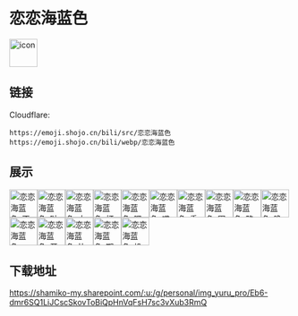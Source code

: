 # 恋恋海蓝色
<img src="https://emoji.shojo.cn/bili/src/恋恋海蓝色/icon.png" width="50" height="50" alt="icon">

## 链接
Cloudflare:
```
https://emoji.shojo.cn/bili/src/恋恋海蓝色
https://emoji.shojo.cn/bili/webp/恋恋海蓝色
```
## 展示
<img src="https://emoji.shojo.cn/bili/src/恋恋海蓝色/恋恋海蓝色-不屑.png" width="50" height="50" alt="恋恋海蓝色-不屑"><img src="https://emoji.shojo.cn/bili/src/恋恋海蓝色/恋恋海蓝色-哒咩.png" width="50" height="50" alt="恋恋海蓝色-哒咩"><img src="https://emoji.shojo.cn/bili/src/恋恋海蓝色/恋恋海蓝色-大哭.png" width="50" height="50" alt="恋恋海蓝色-大哭"><img src="https://emoji.shojo.cn/bili/src/恋恋海蓝色/恋恋海蓝色-打call.png" width="50" height="50" alt="恋恋海蓝色-打call"><img src="https://emoji.shojo.cn/bili/src/恋恋海蓝色/恋恋海蓝色-嘿嘿.png" width="50" height="50" alt="恋恋海蓝色-嘿嘿"><img src="https://emoji.shojo.cn/bili/src/恋恋海蓝色/恋恋海蓝色-喵呜.png" width="50" height="50" alt="恋恋海蓝色-喵呜"><img src="https://emoji.shojo.cn/bili/src/恋恋海蓝色/恋恋海蓝色-委屈.png" width="50" height="50" alt="恋恋海蓝色-委屈"><img src="https://emoji.shojo.cn/bili/src/恋恋海蓝色/恋恋海蓝色-困困.png" width="50" height="50" alt="恋恋海蓝色-困困"><img src="https://emoji.shojo.cn/bili/src/恋恋海蓝色/恋恋海蓝色-略略略.png" width="50" height="50" alt="恋恋海蓝色-略略略"><img src="https://emoji.shojo.cn/bili/src/恋恋海蓝色/恋恋海蓝色-晚安.png" width="50" height="50" alt="恋恋海蓝色-晚安"><img src="https://emoji.shojo.cn/bili/src/恋恋海蓝色/恋恋海蓝色-cpu爆炸.png" width="50" height="50" alt="恋恋海蓝色-cpu爆炸"><img src="https://emoji.shojo.cn/bili/src/恋恋海蓝色/恋恋海蓝色-开心.png" width="50" height="50" alt="恋恋海蓝色-开心"><img src="https://emoji.shojo.cn/bili/src/恋恋海蓝色/恋恋海蓝色-比心.png" width="50" height="50" alt="恋恋海蓝色-比心"><img src="https://emoji.shojo.cn/bili/src/恋恋海蓝色/恋恋海蓝色-期待.png" width="50" height="50" alt="恋恋海蓝色-期待"><img src="https://emoji.shojo.cn/bili/src/恋恋海蓝色/恋恋海蓝色-投币.png" width="50" height="50" alt="恋恋海蓝色-投币">

## 下载地址

https://shamiko-my.sharepoint.com/:u:/g/personal/img_yuru_pro/Eb6-dmr6SQ1LiJCscSkovToBiQpHnVqFsH7sc3vXub3RmQ